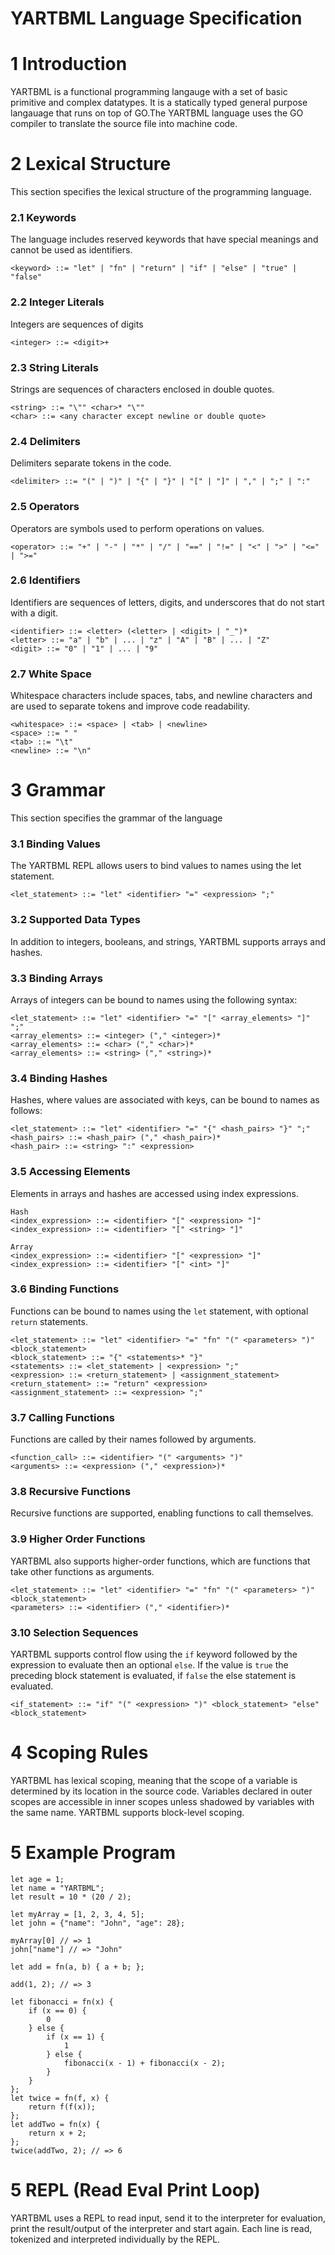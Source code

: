 # YARTBML Language Specification

# 1 Introduction

YARTBML is a functional programming langauge with a set of basic primitive and complex datatypes. It is a statically typed general purpose langauage that runs on top of GO.The YARTBML language uses the GO compiler to translate the source file into machine code.

# 2 Lexical Structure
This section specifies the lexical structure of the programming language.

### 2.1 Keywords
The language includes reserved keywords that have special meanings and cannot be used as identifiers.

```
<keyword> ::= "let" | "fn" | "return" | "if" | "else" | "true" | "false"
```

### 2.2 Integer Literals
Integers are sequences of digits
```
<integer> ::= <digit>+
```

### 2.3 String Literals
Strings are sequences of characters enclosed in double quotes.
```
<string> ::= "\"" <char>* "\""
<char> ::= <any character except newline or double quote>
```

### 2.4 Delimiters
Delimiters separate tokens in the code.
 ```
 <delimiter> ::= "(" | ")" | "{" | "}" | "[" | "]" | "," | ";" | ":"
 ```

 ### 2.5 Operators
 Operators are symbols used to perform operations on values.
 ```
<operator> ::= "+" | "-" | "*" | "/" | "==" | "!=" | "<" | ">" | "<=" | ">="
 ```

 ### 2.6 Identifiers
Identifiers are sequences of letters, digits, and underscores that do not start with a digit.
 ```
<identifier> ::= <letter> (<letter> | <digit> | "_")*
<letter> ::= "a" | "b" | ... | "z" | "A" | "B" | ... | "Z"
<digit> ::= "0" | "1" | ... | "9"
 ```

 ### 2.7 White Space
 Whitespace characters include spaces, tabs, and newline characters and are used to separate tokens and improve code readability.
 ```
<whitespace> ::= <space> | <tab> | <newline>
<space> ::= " "
<tab> ::= "\t"
<newline> ::= "\n"
```

# 3 Grammar
This section specifies the grammar of the language

### 3.1 Binding Values
The YARTBML REPL allows users to bind values to names using the let statement.
```
<let_statement> ::= "let" <identifier> "=" <expression> ";"
```

### 3.2 Supported Data Types
In addition to integers, booleans, and strings, YARTBML supports arrays and hashes.

### 3.3 Binding Arrays
Arrays of integers can be bound to names using the following syntax:
```
<let_statement> ::= "let" <identifier> "=" "[" <array_elements> "]" ";"
<array_elements> ::= <integer> ("," <integer>)*
<array_elements> ::= <char> ("," <char>)*
<array_elements> ::= <string> ("," <string>)*
```

### 3.4 Binding Hashes
Hashes, where values are associated with keys, can be bound to names as follows:
```
<let_statement> ::= "let" <identifier> "=" "{" <hash_pairs> "}" ";"
<hash_pairs> ::= <hash_pair> ("," <hash_pair>)*
<hash_pair> ::= <string> ":" <expression>
```

### 3.5 Accessing Elements
Elements in arrays and hashes are accessed using index expressions.
```
Hash
<index_expression> ::= <identifier> "[" <expression> "]"
<index_expression> ::= <identifier> "[" <string> "]"

Array
<index_expression> ::= <identifier> "[" <expression> "]"
<index_expression> ::= <identifier> "[" <int> "]"

```

### 3.6 Binding Functions
Functions can be bound to names using the `let` statement, with optional `return` statements.

```
<let_statement> ::= "let" <identifier> "=" "fn" "(" <parameters> ")" <block_statement>
<block_statement> ::= "{" <statements>* "}"
<statements> ::= <let_statement> | <expression> ";"
<expression> ::= <return_statement> | <assignment_statement>
<return_statement> ::= "return" <expression>
<assignment_statement> ::= <expression> ";"
```

### 3.7 Calling Functions
Functions are called by their names followed by arguments.
```
<function_call> ::= <identifier> "(" <arguments> ")"
<arguments> ::= <expression> ("," <expression>)*
```

### 3.8 Recursive Functions
Recursive functions are supported, enabling functions to call themselves.

### 3.9 Higher Order Functions
YARTBML also supports higher-order functions, which are functions that take other functions as arguments.

```
<let_statement> ::= "let" <identifier> "=" "fn" "(" <parameters> ")" <block_statement>
<parameters> ::= <identifier> ("," <identifier>)*
```

### 3.10 Selection Sequences
YARTBML supports control flow using the `if` keyword followed by the expression to evaluate then an optional `else`. If the value is `true` the preceding block statement is evaluated, if `false` the else statement is evaluated.

```
<if_statement> ::= "if" "(" <expression> ")" <block_statement> "else" <block_statement>
```
# 4 Scoping Rules
YARTBML has lexical scoping, meaning that the scope of a variable is determined by its location in the source code. Variables declared in outer scopes are accessible in inner scopes unless shadowed by variables with the same name. YARTBML supports block-level scoping.

# 5 Example Program
```
let age = 1;
let name = "YARTBML";
let result = 10 * (20 / 2);

let myArray = [1, 2, 3, 4, 5];
let john = {"name": "John", "age": 28};

myArray[0] // => 1
john["name"] // => "John"

let add = fn(a, b) { a + b; };

add(1, 2); // => 3

let fibonacci = fn(x) { 
	if (x == 0) { 
		0 
	} else { 
		if (x == 1) { 
			1 
		} else { 
			fibonacci(x - 1) + fibonacci(x - 2); 
		} 
	} 
};
let twice = fn(f, x) { 
	return f(f(x)); 
};
let addTwo = fn(x) { 
	return x + 2; 
};
twice(addTwo, 2); // => 6
```

# 5 REPL (Read Eval Print Loop)
YARTBML uses a REPL to read input, send it to the interpreter for evaluation, print the result/output of the interpreter and start again. Each line is read, tokenized and interpreted individually by the REPL.


